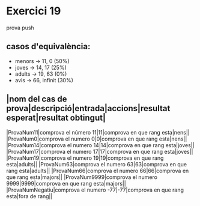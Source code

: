 ﻿# Exercici 19
prova push

## casos d'equivalència:
- menors → 11, 0 (50%)
- joves → 14, 17 (25%)
- adults → 19, 63 (0%)
- avis → 66, infinit (30%)

|nom del cas de prova|descripció|entrada|accions|resultat esperat|resultat obtingut|
------------------------------------------------------------------------------------
|ProvaNum11|comprova el número 11|11|comprova en que rang esta|nens||
|ProvaNum0|comprova el numero 0|0|comprova en que rang esta|nens||
|ProvaNum14|comprova el numero 14|14|comprova en que rang esta|joves||
|ProvaNum17|comprova el numero 17|17|comprova en que rang esta|joves||
|ProvaNum19|comprova el numero 19|19|comprova en que rang esta|adults||
|ProvaNum63|comprova el numero 63|63|comprova en que rang esta|adults||
|ProvaNum66|comprova el numero 66|66|comprova en que rang esta|majors||
|ProvaNum9999|comprova el numero 9999|9999|comprova en que rang esta|majors||
|ProvaNumNegatiu|comprova el numero -77|-77|comprova en que rang esta|fora de rang||





